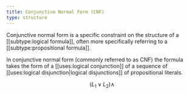 ```yaml
---
title: Conjunctive Normal Form (CNF)
type: structure
---
```


Conjunctive normal form is a specific constraint on the structure of a [[subtype:logical formula]], often more specifically referring to a [[subtype:propositional formula]].

In conjunctive normal form (commonly referred to as CNF) the formula takes the form of a [[uses:logical conjunction]] of a sequence of [[uses:logical disjunction|logical disjunctions]] of propositional literals.

$$
(L_1 \lor L_2) \land
$$
